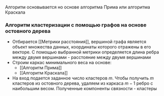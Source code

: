 Алгоритм основывается но основе алгоритма Прима или алгоритма Краскала
### **Алгоритм кластеризации с помощью графов на основе остовного дерева**
- Отбирается [[Метрики расстояния]], вершиной графа является объект множества данных, координаты которого отражены в его векторе. С помощью выбранной метрики определяется длина ребра между двумя вершинами - расстояние между двумя вершинами
- Строим каркас минимального веса на основе:
	- [[Алгоритм Прима]]
	- [[Алгоритм Краскала]]
- На вход подается заданное число кластеров $m$. Чтобы получить $m$ кластеров из остовного дерева, удаляем из каркаса $m-1$ ребро с наибольшим весом. Полученные компоненты связности - кластеры